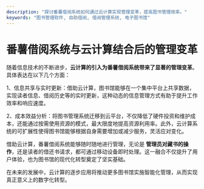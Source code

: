 ```yaml
---
description: "探讨番薯借阅系统如何通过云计算实现管理变革，提高图书管理效率。"
keywords: "图书管理软件, 自助借阅, 借阅管理系统, 电子图书馆"
---
```

# 番薯借阅系统与云计算结合后的管理变革

随着信息技术的不断进步，**云计算的引入为番薯借阅系统带来了显著的管理变革**。具体表达在以下几个方面：

1、信息共享与实时更新：借助云计算，图书馆能够在一个集中平台上共享数据，实现读者信息、借阅历史等的实时更新，这种动态的信息管理方式有助于提升工作效率和响应速度。

2、成本效益分析：将图书管理系统迁移到云平台，不仅降低了硬件投资和维护成本，还能通过按需使用资源的模式，最大限度地提高资源利用率。此外，云计算系统的可扩展性使得图书馆能够根据自身需要增加或减少服务，灵活应对变化。

借助云计算，番薯借阅系统能够随时随地进行管理，无论是 **管理员对藏书的操作**，还是读者的借还书请求，都可通过移动设备即时处理。这一融合不仅提升了用户体验，也为图书馆的现代化转型奠定了坚实基础。

在未来的发展中，云计算的逐步应用将推动更多图书馆实施智能化管理，从而实现真正意义上的数字化转型。
